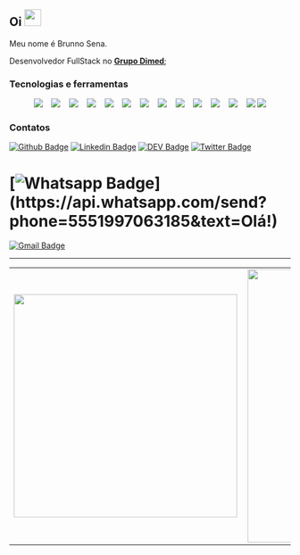 
## Oi <img src="https://raw.githubusercontent.com/MartinHeinz/MartinHeinz/master/wave.gif" width="30px">

Meu nome é Brunno Sena.

Desenvolvedor FullStack no [**Grupo Dimed**](http://www.grupodimed.com.br/);

### Tecnologias e ferramentas

<p align="center">
  <img src="https://img.shields.io/badge/Javascript-EFD81D?style=social&logo=javascript&logoColor=EFD81D" />&nbsp;&nbsp;&nbsp;
  <img src="https://img.shields.io/badge/Typescript-2F74C0?style=social&logo=typescript&logoColor=2F74C0" />&nbsp;&nbsp;&nbsp;
  <img src="https://img.shields.io/badge/NodeJS-3D6098?style=social&logo=nodejs&logoColor=3D6098" />&nbsp;&nbsp;&nbsp;  
  <img src="https://img.shields.io/badge/React-3D6098?style=social&logo=react&logoColor=3D6098" />&nbsp;&nbsp;&nbsp;
  <img src="https://img.shields.io/badge/React%20Native-3D6098?style=social&logo=react&logoColor=3D6098" />&nbsp;&nbsp;&nbsp;
  <img src="https://img.shields.io/badge/Angular%202+-D6262E?style=social&logo=angular&logoColor=D6262E" />&nbsp;&nbsp;&nbsp;
  <img src="https://img.shields.io/badge/Java-3D6098?style=social&logo=java&logoColor=D6262E" />&nbsp;&nbsp;&nbsp;	
  <img src="https://img.shields.io/badge/Jest-BF3913?style=social&logo=jest&logoColor=BF3913" />&nbsp;&nbsp;&nbsp;
  <img src="https://img.shields.io/badge/Styled%20Components-DB7093?style=social&logo=styled-components&logoColor=DB7093" />&nbsp;&nbsp;&nbsp;
  <img src="https://img.shields.io/badge/Visual%20Studio%20Code-007ACC?style=social&logo=visual-studio-code&logoColor=007ACC" />&nbsp;&nbsp;&nbsp;
  <img src="https://img.shields.io/badge/Git-F05032?style=social&logo=git&logoColor=F05032" />&nbsp;&nbsp;&nbsp;
  <img src="https://img.shields.io/badge/Github-181717?style=social&logo=github&logoColor=181717" />&nbsp;&nbsp;&nbsp;
  <img src="https://img.shields.io/badge/Insomnia-5547B8?style=social&logo=insomnia&logoColor=5547B8" />
  <img src="https://img.shields.io/badge/Figma-F04B4C?style=social&logo=figma&logoColor=F04B4C" />
</p>

### Contatos

[![Github Badge](https://img.shields.io/badge/-Github-000?style=flat-square&logo=Github&logoColor=white&link=https://github.com/brunnosena)](https://github.com/brunnosena)
[![Linkedin Badge](https://img.shields.io/badge/-LinkedIn-blue?style=flat-square&logo=Linkedin&logoColor=white&link=https://www.linkedin.com/in/brunnosena/)](https://www.linkedin.com/in/brunnosena/)
[![DEV Badge](https://img.shields.io/badge/-DEV.to-000?style=flat-square&logo=dev.to&logoColor=white&link=https://dev.to/lucasgdb)](https://dev.to/brunnosena)
[![Twitter Badge](https://img.shields.io/badge/-Twitter-1ca0f1?style=flat-square&labelColor=1ca0f1&logo=twitter&logoColor=white&link=https://twitter.com/brunnosena)](https://twitter.com/brunnosena)
# [![Whatsapp Badge](https://img.shields.io/badge/-Whatsapp-4CA143?style=flat-square&labelColor=4CA143&logo=whatsapp&logoColor=white&link=https://api.whatsapp.com/send?phone=5551997063185&text=Olá!)](https://api.whatsapp.com/send?phone=5551997063185&text=Olá!)
[![Gmail Badge](https://img.shields.io/badge/-Gmail-c14438?style=flat-square&logo=Gmail&logoColor=white&link=mailto:brunno.constantine@gmail.com)](mailto:brunno.constantine@gmail.com)

---

<center>
	<table>
		<tr>
			<td>
				<img width="400px" align="left" src="https://github-readme-stats.vercel.app/api/top-langs/?username=brunnosena&layout=compact&theme=cobalt"/>
			</td>
			<td>
				<img width="490px" align="left" src="https://github-readme-stats.vercel.app/api?username=brunnosena&show_icons=true&theme=cobalt"/>
			</td>
		</tr>
	</table>
</center>
